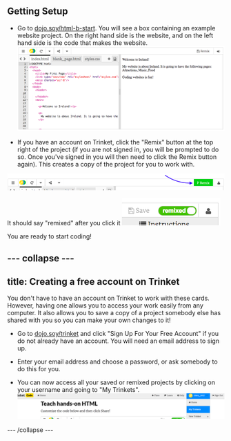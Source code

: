 ## Getting Setup

- Go to [dojo.soy/html-b-start](http://dojo.soy/html-b-start). You will see a box containing an example website project. On the right hand side is the website, and on the left hand side is the code that makes the website.
![Web page and code in Trinket](images/tktHTMLStartingPoint.png)

- If you have an account on Trinket, click the "Remix" button at the top right of the project \(if you are not signed in, you will be prompted to do so. Once you've signed in you will then need to click the Remix button again\). This creates a copy of the project for you to work with. 

 ![Remix button](images/tktRemixButtonArrow.png)

 It should say "remixed" after you click it
 ![Button now says "remixed"](images/tktRemixedSmall.png)

You are ready to start coding!

--- collapse ---
---
title: Creating a free account on Trinket
---

You don't have to have an account on Trinket to work with these cards.
However, having one allows you to access your work easily from any computer. It also allows you to save a copy of a project somebody else has shared with you so you can make your own changes to it!

- Go to [dojo.soy/trinket](http://dojo.soy/trinket) and click "Sign Up For Your Free Account" if you do not already have an account. You will need an email address to sign up. 

- Enter your email address and choose a password, or ask somebody to do this for you.

- You can now access all your saved or remixed projects by clicking on your username and going to "My Trinkets".
!["My Trinkets" menu item](images/MyTrinketsMenuWide.png)

--- /collapse ---




